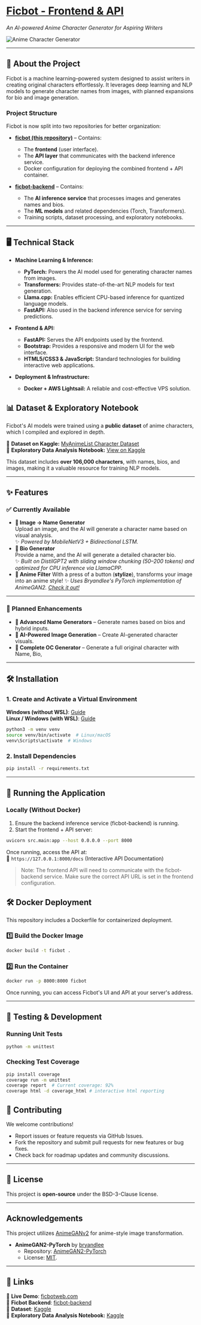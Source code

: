 # **[Ficbot - Frontend & API](https://ficbotweb.com)**  

_An AI-powered Anime Character Generator for Aspiring Writers_

![Anime Character Generator](https://raw.githubusercontent.com/Pythonimous/Pythonimous/main/assets/gifs/namegen.gif)

---

## **📌 About the Project**

Ficbot is a machine learning–powered system designed to assist writers in creating original characters effortlessly. It leverages deep learning and NLP models to generate character names from images, with planned expansions for bio and image generation.

### **Project Structure**  
Ficbot is now split into two repositories for better organization:

- **[ficbot (this repository)](https://github.com/Pythonimous/ficbot)** – Contains:
  - The **frontend** (user interface).
  - The **API layer** that communicates with the backend inference service.
  - Docker configuration for deploying the combined frontend + API container.

- **[ficbot-backend](https://github.com/Pythonimous/ficbot-backend)** – Contains:
  - The **AI inference service** that processes images and generates names and bios.
  - The **ML models** and related dependencies (Torch, Transformers).
  - Training scripts, dataset processing, and exploratory notebooks.


---
## **🖥 Technical Stack**

- **Machine Learning & Inference:**
  - **PyTorch:** Powers the AI model used for generating character names from images.
  - **Transformers:** Provides state-of-the-art NLP models for text generation.
  - **Llama.cpp:** Enables efficient CPU-based inference for quantized language models.
  - **FastAPI:** Also used in the backend inference service for serving predictions.

- **Frontend & API:**
  - **FastAPI:** Serves the API endpoints used by the frontend.
  - **Bootstrap:** Provides a responsive and modern UI for the web interface.
  - **HTML5/CSS3 & JavaScript:** Standard technologies for building interactive web applications.

- **Deployment & Infrastructure:**
  - **Docker + AWS Lightsail:** A reliable and cost-effective VPS solution.


## 📊 Dataset & Exploratory Notebook  

Ficbot's AI models were trained using a **public dataset** of anime characters, which I compiled and explored in depth.  

🔹 **Dataset on Kaggle:** [MyAnimeList Character Dataset](https://www.kaggle.com/datasets/37798ba55fed88400b584cd0df4e784317eb7a6708e02fd5a650559fb4598353)  
🔹 **Exploratory Data Analysis Notebook:** [View on Kaggle](https://www.kaggle.com/code/ophelion/myanimelist-dataset-exploratory-notebook)  

This dataset includes **over 106,000 characters**, with names, bios, and images, making it a valuable resource for training NLP models.  

---

## **✨ Features**

### ✅ **Currently Available**

- **🔹 Image → Name Generator**  
  Upload an image, and the AI will generate a character name based on visual analysis.  
  ✨ *Powered by MobileNetV3 + Bidirectional LSTM.*
- **🔹 Bio Generator**  
  Provide a name, and the AI will generate a detailed character bio.  
  ✨ *Built on DistilGPT2 with sliding window chunking (50–200 tokens) and optimized for CPU inference via LlamaCPP.*
- **🔹 Anime Filter**
  With a press of a button (**stylize**), transforms your image into an anime style!
  ✨ *Uses Bryandlee's PyTorch implementation of AnimeGAN2. [Check it out!](https://github.com/bryandlee/animegan2-pytorch)*

---

### 🚀 **Planned Enhancements**
- **🔹 Advanced Name Generators** – Generate names based on bios and hybrid inputs.  
- **🔹 AI-Powered Image Generation** – Create AI-generated character visuals.  
- **🔹 Complete OC Generator** – Generate a full original character with Name, Bio,

---

## **🛠 Installation**

### **1. Create and Activate a Virtual Environment**

**Windows (without WSL)**: [Guide](https://mothergeo-py.readthedocs.io/en/latest/development/how-to/venv-win.html)  
**Linux / Windows (with WSL)**: [Guide](https://www.liquidweb.com/kb/how-to-setup-a-python-virtual-environment-on-windows-10/)

```bash
python3 -m venv venv
source venv/bin/activate  # Linux/macOS
venv\Scripts\activate  # Windows

```

### **2. Install Dependencies**

```bash
pip install -r requirements.txt

```

----------

## **🚀 Running the Application**

### Locally (Without Docker)

1. Ensure the backend inference service (ficbot-backend) is running.
2. Start the frontend + API server:

```bash
uvicorn src.main:app --host 0.0.0.0 --port 8000

```

Once running, access the API at:  
📍 `https://127.0.0.1:8000/docs` (Interactive API Documentation)

> Note: The frontend API will need to communicate with the ficbot-backend service. Make sure the correct API URL is set in the frontend configuration.

## 🛠 Docker Deployment

This repository includes a Dockerfile for containerized deployment.

### 1️⃣ Build the Docker Image

```bash
docker build -t ficbot .

```

### 2️⃣ Run the Container

```bash
docker run -p 8000:8000 ficbot

```

Once running, you can access Ficbot's UI and API at your server's address.

----------

## 💂️ Testing & Development

### Running Unit Tests

```bash
python -m unittest
```

### Checking Test Coverage

```bash
pip install coverage
coverage run -m unittest
coverage report  # Current coverage: 92%
coverage html -d coverage_html # interactive html reporting

```

## **📌 Contributing**

We welcome contributions!

- Report issues or feature requests via GitHub Issues.
- Fork the repository and submit pull requests for new features or bug fixes.
- Check back for roadmap updates and community discussions.

----------

## **🐝 License**

This project is **open-source** under the BSD-3-Clause license.

----------

## Acknowledgements

This project utilizes [AnimeGANv2](https://github.com/bryandlee/animegan2-pytorch) for anime-style image transformation.

- **AnimeGAN2-PyTorch** by [bryandlee](https://github.com/bryandlee)  
  - Repository: [AnimeGAN2-PyTorch](https://github.com/bryandlee/animegan2-pytorch)
  - License: [MIT](https://opensource.org/licenses/MIT).

----------

## **🔗 Links**

🔹 **Live Demo**: [ficbotweb.com](https://ficbotweb.com)  
🔹 **Ficbot Backend**: [ficbot-backend](https://github.com/Pythonimous/ficbot-backend)  
🔹 **Dataset**: [Kaggle](https://www.kaggle.com/dataset/37798ba55fed88400b584cd0df4e784317eb7a6708e02fd5a650559fb4598353)  
🔹 **Exploratory Data Analysis Notebook:** [Kaggle](https://www.kaggle.com/code/ophelion/myanimelist-dataset-exploratory-notebook)  
